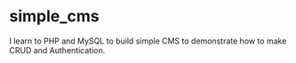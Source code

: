 # simple_cms
I learn to PHP and MySQL to build simple CMS to demonstrate how to make CRUD and Authentication.
